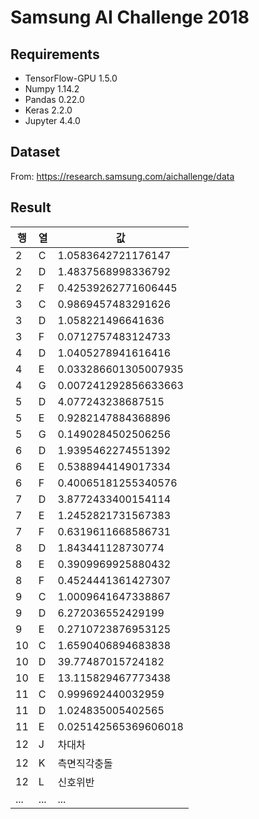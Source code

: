 # Samsung AI Challenge 2018

## Requirements
- TensorFlow-GPU 1.5.0
- Numpy 1.14.2
- Pandas 0.22.0
- Keras 2.2.0
- Jupyter 4.4.0

## Dataset
From: https://research.samsung.com/aichallenge/data

## Result
행 | 열 | 값
--|---|--
2 | C | 1.0583642721176147
2 | D | 1.4837568998336792
2 | F | 0.42539262771606445
3 | C | 0.9869457483291626
3 | D | 1.058221496641636
3 | F | 0.0712757483124733
4 | D | 1.0405278941616416
4 | E | 0.033286601305007935
4 | G | 0.007241292856633663
5 | D | 4.077243238687515
5 | E | 0.9282147884368896
5 | G | 0.1490284502506256
6 | D | 1.9395462274551392
6 | E | 0.5388944149017334
6 | F | 0.40065181255340576
7 | D | 3.8772433400154114
7 | E | 1.2452821731567383
7 | F | 0.6319611668586731
8 | D | 1.843441128730774
8 | E | 0.3909969925880432
8 | F | 0.4524441361427307
9 | C | 1.0009641647338867
9 | D | 6.272036552429199
9 | E | 0.2710723876953125
10 | C | 1.6590406894683838
10 | D | 39.77487015724182
10 | E | 13.115829467773438
11 | C | 0.999692440032959
11 | D | 1.024835005402565
11 | E | 0.025142565369606018
12 | J | 차대차
12 | K | 측면직각충돌
12 | L | 신호위반
... | ... | ...

